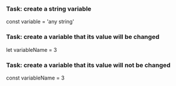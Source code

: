 ### Task: create a string variable

const variable = 'any string'

### Task: create a variable that its value will be changed

let variableName = 3

### Task: create a variable that its value will not be changed

const variableName = 3
